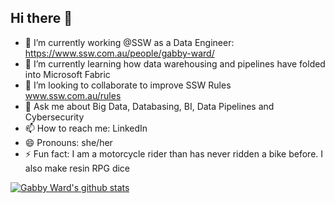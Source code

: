 ## Hi there 👋

- 🔭 I’m currently working @SSW as a Data Engineer: https://www.ssw.com.au/people/gabby-ward/
- 🌱 I’m currently learning how data warehousing and pipelines have folded into Microsoft Fabric
- 👯 I’m looking to collaborate to improve SSW Rules www.ssw.com.au/rules
- 💬 Ask me about Big Data, Databasing, BI, Data Pipelines and Cybersecurity
- 📫 How to reach me: LinkedIn
- 😄 Pronouns: she/her
- ⚡ Fun fact: I am a motorcycle rider than has never ridden a bike before. I also make resin RPG dice

[![Gabby Ward's github stats](https://github-readme-stats.vercel.app/api?username=GabbyWard&theme=dark)](https://github.com/{{USERNAME}}/github-readme-stats)
